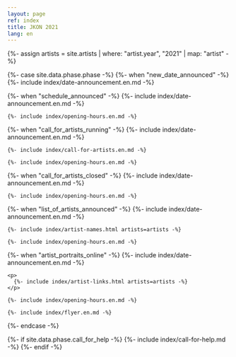 ```yaml
---
layout: page
ref: index
title: JKON 2021
lang: en
---
```


{%- assign artists = site.artists | where: "artist.year", "2021" | map: "artist" -%}

{%- case site.data.phase.phase -%}
  {%- when "new_date_announced" -%}
    {%- include index/date-announcement.en.md -%}

  {%- when "schedule_announced" -%}
    {%- include index/date-announcement.en.md -%}

    {%- include index/opening-hours.en.md -%}

  {%- when "call_for_artists_running" -%}
    {%- include index/date-announcement.en.md -%}
    
    {%- include index/call-for-artists.en.md -%}
    
    {%- include index/opening-hours.en.md -%}

  {%- when "call_for_artists_closed" -%}
    {%- include index/date-announcement.en.md -%}

    {%- include index/opening-hours.en.md -%}

  {%- when "list_of_artists_announced" -%}
    {%- include index/date-announcement.en.md -%}
    
    {%- include index/artist-names.html artists=artists -%}

    {%- include index/opening-hours.en.md -%}
    
  {%- when "artist_portraits_online" -%}
    {%- include index/date-announcement.en.md -%}

    <p>
      {%- include index/artist-links.html artists=artists -%}
    </p>

    {%- include index/opening-hours.en.md -%}
        
    {%- include index/flyer.en.md -%}
{%- endcase -%}

{%- if site.data.phase.call_for_help -%}
  {%- include index/call-for-help.md -%}
{%- endif -%}
